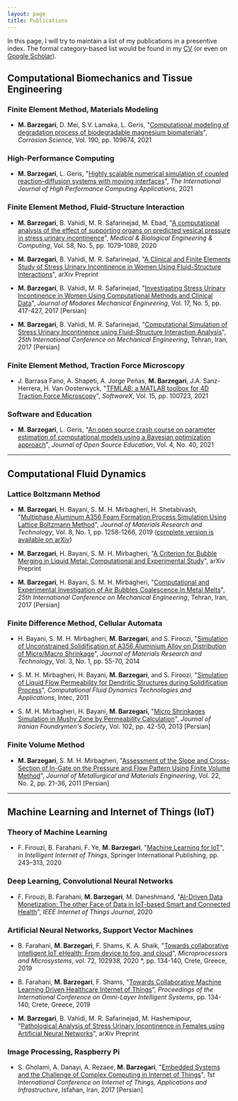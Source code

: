 ```yaml
---
layout: page
title: Publications
---
```


In this page, I will try to maintain a list of my publications in a presentive index. The formal category-based list would be found in my [CV](http://nbviewer.jupyter.org/github/mbarzegary/MyCV/blob/master/main.pdf) (or even on [Google Scholar](https://scholar.google.co.uk/citations?user=UkgS0HMAAAAJ&hl=en)).

## Computational Biomechanics and Tissue Engineering

### Finite Element Method, Materials Modeling

* **M. Barzegari**, D. Mei, S.V. Lamaka, L. Geris, "[Computational modeling of degradation process of biodegradable magnesium biomaterials](https://doi.org/10.1016/j.corsci.2021.109674)", *Corrosion Science*, Vol. 190, pp. 109674, 2021

### High-Performance Computing

* **M. Barzegari**, L. Geris, "[Highly scalable numerical simulation of coupled reaction–diffusion systems with moving interfaces](https://doi.org/10.1177/10943420211045939)", *The International Journal of High Performance Computing Applications*, 2021

### Finite Element Method, Fluid-Structure Interaction

* **M. Barzegari**, B. Vahidi, M. R. Safarinejad, M. Ebad, "[A computational analysis of the effect of supporting organs on predicted vesical pressure in stress urinary incontinence](https://doi.org/10.1007/s11517-020-02148-2)", *Medical & Biological Engineering & Computing*, Vol. 58, No. 5, pp. 1079-1089, 2020 

* **M. Barzegari**, B. Vahidi, M. R. Safarinejad, "[A Clinical and Finite Elements Study of Stress Urinary Incontinence in Women Using Fluid-Structure Interactions](https://arxiv.org/abs/1708.01601)", arXiv Preprint

* **M. Barzegari**, B. Vahidi, M. R. Safarinejad, "[Investigating Stress Urinary Incontinence in Women Using Computational Methods and Clinical Data](http://mme-old.modares.ac.ir/article_16771_en.html)", *Journal of Modares Mechanical Engineering*, Vol. 17, No. 5, pp. 417-427, 2017 [Persian]

* **M. Barzegari**, B. Vahidi, M. R. Safarinejad, "[Computational Simulation of Stress Urinary Incontinence using Fluid-Structure Interaction Analysis](https://www.civilica.com/Paper-ISME25-ISME25_342=\%D8\%B4\%D8\%A8\%DB\%8C\%D9\%87-\%D8\%B3\%D8\%A7\%D8\%B2\%DB\%8C-\%D9\%85\%D8\%AD\%D8\%A7\%D8\%B3\%D8\%A8\%D8\%A7\%D8\%AA\%DB\%8C-\%D8\%A8\%DB\%8C-\%D8\%A7\%D8\%AE\%D8\%AA\%DB\%8C\%D8\%A7\%D8\%B1\%DB\%8C-\%D8\%A7\%D8\%B3\%D8\%AA\%D8\%B1\%D8\%B3\%DB\%8C-\%D8\%A7\%D8\%AF\%D8\%B1\%D8\%A7\%D8\%B1-\%D8\%A8\%D8\%A7-\%D8\%A7\%D8\%B3\%D8\%AA\%D9\%81\%D8\%A7\%D8\%AF\%D9\%87-\%D8\%A7\%D8\%B2-\%D8\%B1\%D9\%88\%D8\%B4-\%D8\%AA\%D8\%AD\%D9\%84\%DB\%8C\%D9\%84-\%D8\%A8\%D8\%B1\%D9\%87\%D9\%85\%DA\%A9\%D9\%86\%D8\%B4-\%D8\%B3\%DB\%8C\%D8\%A7\%D9\%84-\%D9\%88-\%D8\%AC\%D8\%A7\%D9\%85\%D8\%AF.html)", *25th International Conference on Mechanical Engineering*, Tehran, Iran, 2017 [Persian]

### Finite Element Method, Traction Force Microscopy

* J. Barrasa Fano, A. Shapeti, A. Jorge Peñas, **M. Barzegari**, J.A. Sanz-Herrera, H. Van Oosterwyck, "[TFMLAB: a MATLAB toolbox for 4D Traction Force Microscopy](https://doi.org/10.1016/j.softx.2021.100723)", *SoftwareX*, Vol. 15, pp. 100723, 2021 

### Software and Education

* **M. Barzegari**, L. Geris, "[An open source crash course on parameter estimation of computational models using a Bayesian optimization approach](https://doi.org/10.21105/jose.00089)", *Journal of Open Source Education*, Vol. 4, No. 40, 2021

***

## Computational Fluid Dynamics

### Lattice Boltzmann Method

* **M. Barzegari**, H. Bayani, S. M. H. Mirbagheri, H. Shetabivash, "[Multiphase Aluminum A356 Foam Formation Process Simulation Using Lattice Boltzmann Method](https://www.sciencedirect.com/science/article/pii/S2238785417303733?via%3Dihub)", *Journal of Materials Research and Technology*, Vol. 8, No. 1, pp. 1258-1266, 2019 ([complete version is available on arXiv](https://arxiv.org/abs/1708.01613))

* **M. Barzegari**, H. Bayani, S. M. H. Mirbagheri, "[A Criterion for Bubble Merging in Liquid Metal: Computational and Experimental Study](https://arxiv.org/abs/1708.01608)", arXiv Preprint

* **M. Barzegari**, H. Bayani, S. M. H. Mirbagheri, "[Computational and Experimental Investigation of Air Bubbles Coalescence in Metal Melts](https://www.civilica.com/Paper-ISME25-ISME25_710=\%D8\%A8\%D8\%B1\%D8\%B1\%D8\%B3\%DB\%8C-\%D9\%85\%D8\%AD\%D8\%A7\%D8\%B3\%D8\%A8\%D8\%A7\%D8\%AA\%DB\%8C-\%D9\%88-\%D8\%A2\%D8\%B2\%D9\%85\%D8\%A7\%DB\%8C\%D8\%B4\%DA\%AF\%D8\%A7\%D9\%87\%DB\%8C-\%D8\%A7\%D8\%AF\%D8\%BA\%D8\%A7\%D9\%85-\%D8\%AD\%D8\%A8\%D8\%A7\%D8\%A8-\%D9\%87\%D8\%A7\%DB\%8C-\%D9\%87\%D9\%88\%D8\%A7-\%D8\%AF\%D8\%B1-\%D9\%85\%D8\%B0\%D8\%A7\%D8\%A8-\%D9\%81\%D9\%84\%D8\%B2\%DB\%8C.html)", *25th International Conference on Mechanical Engineering*, Tehran, Iran, 2017 [Persian]


### Finite Difference Method, Cellular Automata

* H. Bayani, S. M. H. Mirbagheri, **M. Barzegari**, and S. Firoozi, "[Simulation of Unconstrained Solidification of A356 Aluminium Alloy on Distribution of Micro/Macro Shrinkage](http://www.sciencedirect.com/science/article/pii/S2238785413001129)", *Journal of Materials Research and Technology*, Vol. 3, No. 1, pp. 55-70, 2014

* S. M. H. Mirbagheri, H. Bayani, **M. Barzegari**, and S. Firoozi, "[Simulation of Liquid Flow Permeability for Dendritic Structures during Solidification Process](https://www.intechopen.com/books/computational-fluid-dynamics-technologies-and-applications/simulation-of-liquid-flow-permeability-for-dendritic-structures-during-solidification-process)", *Computational Fluid Dynamics Technologies and Applications*, Intec, 2011

* S. M. H. Mirbagheri, H. Bayani, **M. Barzegari**, "[Micro Shrinkages Simulation in Mushy Zone by Permeability Calculation](https://1drv.ms/b/s!Av7P45pSaDtYgUnsN3LHLbiNHomt)", *Journal of Iranian Foundrymen's Society*, Vol. 102, pp. 42-50, 2013 [Persian]

### Finite Volume Method

* **M. Barzegari**, S. M. H. Mirbagheri, "[Assessment of the Slope and Cross-Section of In-Gate on the Pressure and Flow Pattern Using Finite Volume Method](http://jmme.um.ac.ir/index.php/metallurgical/article/view/10905)", *Journal of Metallurgical and Materials Engineering*, Vol. 22, No. 2, pp. 21-36, 2011 [Persian]

***

## Machine Learning and Internet of Things (IoT)

### Theory of Machine Learning

* F. Firouzi, B. Farahani, F. Ye, **M. Barzegari**, "[Machine Learning for IoT](https://link.springer.com/chapter/10.1007%2F978-3-030-30367-9_5)", in *Intelligent Internet of Things*, Springer International Publishing, pp. 243–313, 2020

### Deep Learning, Convolutional Neural Networks

* F. Firouzi, B. Farahani, **M. Barzegari**, M. Daneshmand, "[AI-Driven Data Monetization: The other Face of Data in IoT-based Smart and Connected Health](https://doi.org/10.1109/JIOT.2020.3027971)", *IEEE Internet of Things Journal*, 2020

### Artificial Neural Networks, Support Vector Machines

* B. Farahani, **M. Barzegari**, F. Shams, K. A. Shaik, "[Towards collaborative intelligent IoT eHealth: From device to fog, and cloud](https://www.sciencedirect.com/science/article/pii/S0141933119303928)", *Microprocessors and Microsystems*, vol. 72, 102938, 2020
*, pp. 134-140, Crete, Greece, 2019 

* B. Farahani, **M. Barzegari**, F. Shams, "[Towards Collaborative Machine Learning Driven Healthcare Internet of Things](https://dl.acm.org/citation.cfm?id=3312644)", *Proceedings of the International Conference on Omni-Layer Intelligent Systems*, pp. 134-140, Crete, Greece, 2019 

* **M. Barzegari**, B. Vahidi, M. R. Safarinejad, M. Hashemipour, "[Pathological Analysis of Stress Urinary Incontinence in Females using Artificial Neural Networks](https://arxiv.org/abs/1803.01843)", arXiv Preprint


### Image Processing, Raspberry Pi

* S. Gholami, A. Danayi, A. Rezaee, **M. Barzegari**, "[Embedded Systems and the Challenge of Complex Computing in Internet of Things](https://civilica.com/doc/656407/)", *1st International Conference on Internet of Things, Applications and Infrastructure*, Isfahan, Iran, 2017 [Persian]




<!-- * **M. Barzegari**, H. Bayani, S. M. H. Mirbagheri, Simulation of Air Bubbles Interaction in Metallic Foams using Lattice Boltzmann Method", Submitted to Journal of Applied and Computational Sciences in Mechanics [Persian] -->